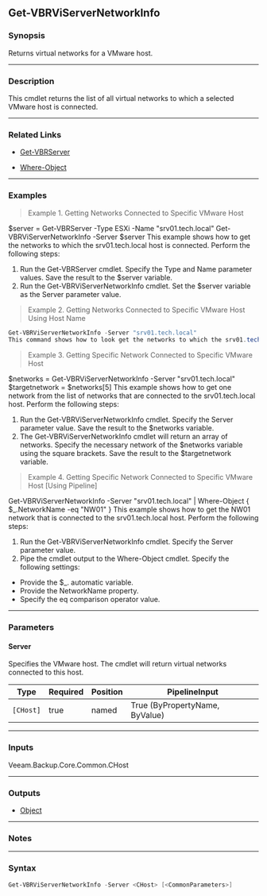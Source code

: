 Get-VBRViServerNetworkInfo
--------------------------

### Synopsis
Returns virtual networks for a VMware host.

---

### Description

This cmdlet returns the list of all virtual networks to which a selected VMware host is connected.

---

### Related Links
* [Get-VBRServer](Get-VBRServer)

* [Where-Object](https://learn.microsoft.com/powershell/module/Microsoft.PowerShell.Core/Where-Object)

---

### Examples
> Example 1. Getting Networks Connected to Specific VMware Host

$server = Get-VBRServer -Type ESXi -Name "srv01.tech.local"
Get-VBRViServerNetworkInfo -Server $server
This example shows how to get the networks to which the srv01.tech.local host is connected.
Perform the following steps:
1. Run the Get-VBRServer cmdlet. Specify the Type and Name parameter values. Save the result to the $server variable.
2. Run the Get-VBRViServerNetworkInfo cmdlet. Set the $server variable as the Server parameter value.
> Example 2. Getting Networks Connected to Specific VMware Host Using Host Name

```PowerShell
Get-VBRViServerNetworkInfo -Server "srv01.tech.local"
This command shows how to look get the networks to which the srv01.tech.local host is connected.
```
> Example 3. Getting Specific Network Connected to Specific VMware Host

$networks = Get-VBRViServerNetworkInfo -Server "srv01.tech.local"
$targetnetwork = $networks[5]
This example shows how to get one network from the list of networks that are connected to the srv01.tech.local host.
Perform the following steps:
1. Run the Get-VBRViServerNetworkInfo cmdlet. Specify the Server parameter value. Save the result to the $networks variable.
2. The Get-VBRViServerNetworkInfo cmdlet will return an array of networks. Specify the necessary network of the $networks variable using the square brackets. Save the result to the $targetnetwork variable.
> Example 4. Getting Specific Network Connected to Specific VMware Host [Using Pipeline]

Get-VBRViServerNetworkInfo -Server "srv01.tech.local" | Where-Object { $_.NetworkName -eq "NW01" }
This example shows how to get the NW01 network that is connected to the srv01.tech.local host.
Perform the following steps:
1. Run the Get-VBRViServerNetworkInfo cmdlet. Specify the Server parameter value.
2. Pipe the cmdlet output to the Where-Object cmdlet. Specify the following settings:
- Provide the $_. automatic variable.
- Provide the NetworkName property.
- Specify the eq comparison operator value.

---

### Parameters
#### **Server**
Specifies the VMware host. The cmdlet will return virtual networks connected to this host.

|Type     |Required|Position|PipelineInput                 |
|---------|--------|--------|------------------------------|
|`[CHost]`|true    |named   |True (ByPropertyName, ByValue)|

---

### Inputs
Veeam.Backup.Core.Common.CHost

---

### Outputs
* [Object](https://learn.microsoft.com/en-us/dotnet/api/System.Object)

---

### Notes

---

### Syntax
```PowerShell
Get-VBRViServerNetworkInfo -Server <CHost> [<CommonParameters>]
```
